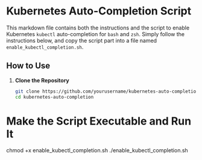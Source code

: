 # Kubernetes Auto-Completion Script

This markdown file contains both the instructions and the script to enable Kubernetes `kubectl` auto-completion for `bash` and `zsh`. Simply follow the instructions below, and copy the script part into a file named `enable_kubectl_completion.sh`.

## How to Use

1. **Clone the Repository**
   ```bash
   git clone https://github.com/yourusername/kubernetes-auto-completion.git
   cd kubernetes-auto-completion

# Make the Script Executable and Run It

chmod +x enable_kubectl_completion.sh
./enable_kubectl_completion.sh